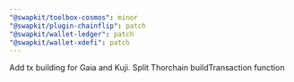 ```yaml
---
"@swapkit/toolbox-cosmos": minor
"@swapkit/plugin-chainflip": patch
"@swapkit/wallet-ledger": patch
"@swapkit/wallet-xdefi": patch
---
```


Add tx building for Gaia and Kuji. Split Thorchain buildTransaction function
